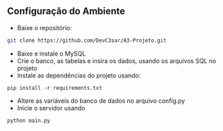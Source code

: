 ## Configuração do Ambiente
- Baixe o repositório:
```bash
git clone https://github.com/DevC3sar/A3-Projeto.git
```
- Baixe e instale o MySQL
- Crie o banco, as tabelas e insira os dados, usando os arquivos SQL no projeto
- Instale as dependências do projeto usando:
```
pip install -r requirements.txt
```
- Altere as variáveis do banco de dados no arquivo config.py
- Inicie o servidor usando
```
python main.py
```
